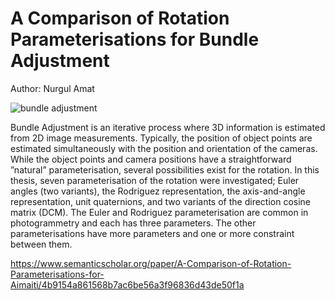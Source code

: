# A Comparison of Rotation Parameterisations for Bundle Adjustment 
Author: Nurgul Amat

![bundle adjustment](https://github.com/nurgul212/learning-git/assets/90399606/49ebe931-f802-4553-bf29-d717fed94cf0)

Bundle Adjustment is an iterative process where 3D information is estimated from 2D image measurements. Typically, the position of object points are estimated simultaneously with the position and orientation of the cameras. While the object points and camera positions have a straightforward ”natural” parameterisation, several possibilities exist for the rotation. In this thesis, seven parameterisation of the rotation were investigated; Euler angles (two variants), the Rodriguez representation, the axis-and-angle representation, unit quaternions, and two variants of the direction cosine matrix (DCM). The Euler and Rodriguez parameterisation are common in photogrammetry
and each has three parameters. The other parameterisations have more parameters and one or
more constraint between them.

https://www.semanticscholar.org/paper/A-Comparison-of-Rotation-Parameterisations-for-Aimaiti/4b9154a861568b7ac6be56a3f96836d43de50f1a
